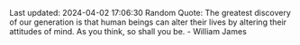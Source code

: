 Last updated: 2024-04-02 17:06:30
Random Quote: The greatest discovery of our generation is that human beings can alter their lives by altering their attitudes of mind. As you think, so shall you be. - William James